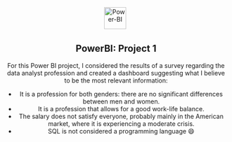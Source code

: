 <div id="header" align="center">
<img src="https://github.com/microsoft/PowerBI-Icons/blob/main/SVG/Power-BI.svg" title="Power-BI" alt="Power-BI" width="50" height="50"/>&nbsp;


## PowerBI: Project 1

For this Power BI project, I considered the results of a survey regarding the data analyst profession and created a dashboard suggesting what I believe to be the most relevant information:
* It is a profession for both genders: there are no significant differences between men and women.
* It is a profession that allows for a good work-life balance.
* The salary does not satisfy everyone, probably mainly in the American market, where it is experiencing a moderate crisis.
* SQL is not considered a programming language 😄
